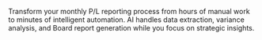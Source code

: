 Transform your monthly P/L reporting process from hours of manual work to minutes of intelligent automation. AI handles data extraction, variance analysis, and Board report generation while you focus on strategic insights.
